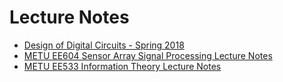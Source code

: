 # Lecture Notes

* [Design of Digital Circuits - Spring 2018](dodd-s18/index.md)
* [METU EE604 Sensor Array Signal Processing Lecture Notes](ee604.md)
* [METU EE533 Information Theory Lecture Notes](ee533.md)
